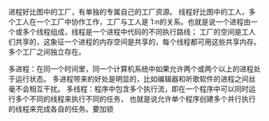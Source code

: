 进程好比图中的工厂，有单独的专属自己的工厂资源。
线程好比图中的工人，多个工人在一个工厂中协作工作，工厂与工人是 1:n的关系。也就是说一个进程由一个或多个线程组成，线程是一个进程中代码的不同执行路线；
工厂的空间是工人们共享的，这象征一个进程的内存空间是共享的，每个线程都可用这些共享内存。
多个工厂之间独立存在。

多进程：在同一个时间里，同一个计算机系统中如果允许两个或两个以上的进程处于运行状态。
        多进程带来的好处是明显的，比如编辑器和听歌软件的进程之间丝毫不会相互干扰。
多线程：程序中包含多个执行流，即在一个程序中可以同时运行多个不同的线程来执行不同的任务，
        也就是说允许单个程序创建多个并行执行的线程来完成各自的任务。要加锁
